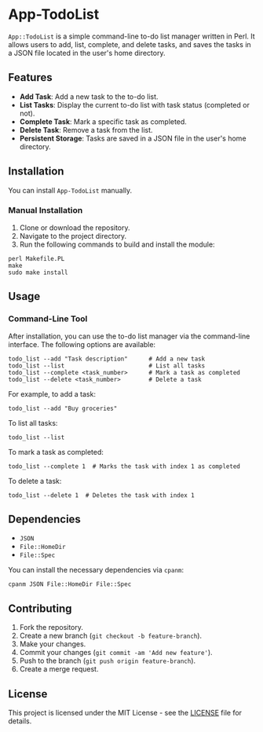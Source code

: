 # App-TodoList

`App::TodoList` is a simple command-line to-do list manager written in Perl. It allows users to add, list, complete, and delete tasks, and saves the tasks in a JSON file located in the user's home directory.

## Features

- **Add Task**: Add a new task to the to-do list.
- **List Tasks**: Display the current to-do list with task status (completed or not).
- **Complete Task**: Mark a specific task as completed.
- **Delete Task**: Remove a task from the list.
- **Persistent Storage**: Tasks are saved in a JSON file in the user's home directory.

## Installation

You can install `App-TodoList` manually.

### Manual Installation

1. Clone or download the repository.
2. Navigate to the project directory.
3. Run the following commands to build and install the module:

```
perl Makefile.PL
make
sudo make install
```

## Usage

### Command-Line Tool

After installation, you can use the to-do list manager via the command-line interface. The following options are available:

```
todo_list --add "Task description"      # Add a new task
todo_list --list                        # List all tasks
todo_list --complete <task_number>      # Mark a task as completed
todo_list --delete <task_number>        # Delete a task
```

For example, to add a task:

```
todo_list --add "Buy groceries"
```

To list all tasks:

```
todo_list --list
```

To mark a task as completed:

```
todo_list --complete 1  # Marks the task with index 1 as completed
```

To delete a task:

```
todo_list --delete 1  # Deletes the task with index 1
```

## Dependencies

- `JSON`
- `File::HomeDir`
- `File::Spec`

You can install the necessary dependencies via `cpanm`:

```
cpanm JSON File::HomeDir File::Spec
```

## Contributing

1. Fork the repository.
2. Create a new branch (`git checkout -b feature-branch`).
3. Make your changes.
4. Commit your changes (`git commit -am 'Add new feature'`).
5. Push to the branch (`git push origin feature-branch`).
6. Create a merge request.

## License

This project is licensed under the MIT License - see the [LICENSE](https://gitlab.com/olooeez/app-todolist/-/blob/main/LICENSE?ref_type=heads) file for details.
